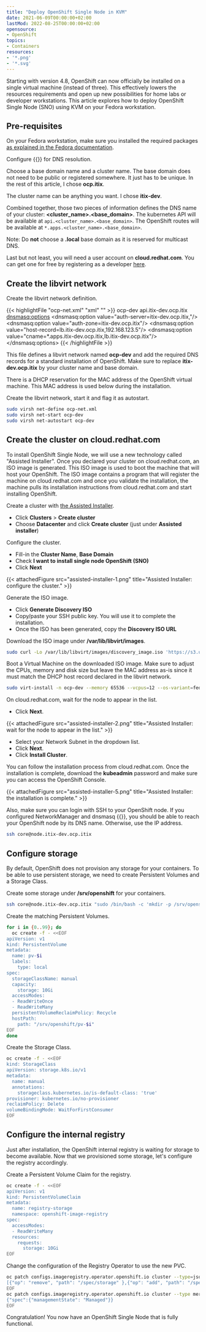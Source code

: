 ```yaml
---
title: "Deploy OpenShift Single Node in KVM"
date: 2021-06-09T00:00:00+02:00
lastMod: 2022-08-25T00:00:00+02:00
opensource:
- OpenShift
topics:
- Containers
resources:
- '*.png'
- '*.svg'
---
```


Starting with version 4.8, OpenShift can now officially be installed on a single virtual machine (instead of three).
This effectively lowers the resources requirements and open up new possibilities for home labs or developer workstations.
This article explores how to deploy OpenShift Single Node (SNO) using KVM on your Fedora workstation.

<!--more-->

## Pre-requisites

On your Fedora workstation, make sure you installed the required packages [as explained in the Fedora documentation](https://docs.fedoraproject.org/en-US/quick-docs/getting-started-with-virtualization/).

Configure {{<internalLink path="/blog/consistent-dns-name-resolution-for-virtual-machines-and-containers/index.md" title="NetworkManager to use dnsmasq" >}} for DNS resolution.

Choose a base domain name and a cluster name.
The base domain does not need to be public or registered somewhere.
It just has to be unique.
In the rest of this article, I chose **ocp.itix**.

The cluster name can be anything you want.
I chose **itix-dev**.

Combined together, those two pieces of information defines the DNS name of your cluster: **\<cluster_name>.\<base_domain>**.
The kubernetes API will be available at `api.<cluster_name>.<base_domain>`.
The OpenShift routes will be available at `*.apps.<cluster_name>.<base_domain>`.

Note: Do **not** choose a **.local** base domain as it is reserved for multicast DNS.

Last but not least, you will need a user account on **cloud.redhat.com**.
You can get one for free by registering as a developer [here](https://developers.redhat.com/about/).

## Create the libvirt network

Create the libvirt network definition.

{{< highlightFile "ocp-net.xml" "xml" "" >}}
<network xmlns:dnsmasq="http://libvirt.org/schemas/network/dnsmasq/1.0">
  <name>ocp-dev</name>
  <forward mode='nat'>
    <nat>
      <port start='1024' end='65535'/>
    </nat>
  </forward>
  <bridge name='virbr1' stp='on' delay='0'/>
  <ip address='192.168.123.1' netmask='255.255.255.0'>
    <dhcp>
      <range start='192.168.123.2' end='192.168.123.254'/>
      <host mac="02:01:00:00:00:66" name="node.itix-dev.ocp.itix" ip="192.168.123.5"/>
    </dhcp>
  </ip>
  <dns>
    <host ip="192.168.123.5"><hostname>api.itix-dev.ocp.itix</hostname></host>
  </dns>
  <dnsmasq:options>
    <!-- fix for the 5s timeout on DNS -->
    <!-- see https://www.math.tamu.edu/~comech/tools/linux-slow-dns-lookup/ -->
    <dnsmasq:option value="auth-server=itix-dev.ocp.itix,"/><!-- yes, there is a trailing coma -->
    <dnsmasq:option value="auth-zone=itix-dev.ocp.itix"/>
    <!-- Wildcard route -->
    <dnsmasq:option value="host-record=lb.itix-dev.ocp.itix,192.168.123.5"/>
    <dnsmasq:option value="cname=*.apps.itix-dev.ocp.itix,lb.itix-dev.ocp.itix"/>
  </dnsmasq:options>
</network>
{{< /highlightFile >}}

This file defines a libvirt network named **ocp-dev** and add the required DNS records for a standard installation of OpenShift.
Make sure to replace **itix-dev.ocp.itix** by your cluster name and base domain.

There is a DHCP reservation for the MAC address of the OpenShift virtual machine.
This MAC address is used below during the installation.

Create the libvirt network, start it and flag it as autostart.

```sh
sudo virsh net-define ocp-net.xml
sudo virsh net-start ocp-dev
sudo virsh net-autostart ocp-dev
```

## Create the cluster on cloud.redhat.com

To install OpenShift Single Node, we will use a new technology called "Assisted Installer".
Once you declared your cluster on cloud.redhat.com, an ISO image is generated.
This ISO image is used to boot the machine that will host your OpenShift.
The ISO image contains a program that will register the machine on cloud.redhat.com and once you validate the installation, the machine pulls its installation instructions from cloud.redhat.com and start installing OpenShift.

Create a cluster with [the Assisted Installer](https://cloud.redhat.com/openshift/assisted-installer/clusters/~new).

* Click **Clusters** > **Create cluster**
* Choose **Datacenter** and click **Create cluster** (just under **Assisted installer**)

Configure the cluster.

* Fill-in the **Cluster Name**, **Base Domain**
* Check **I want to install single node OpenShift (SNO)**
* Click **Next**

{{< attachedFigure src="assisted-installer-1.png" title="Assisted Installer: configure the cluster." >}}

Generate the ISO image.

* Click **Generate Discovery ISO**
* Copy/paste your SSH public key. You will use it to complete the installation.
* Once the ISO has been generated, copy the **Discovery ISO URL**

Download the ISO image under **/var/lib/libvirt/images**.

```sh
sudo curl -Lo /var/lib/libvirt/images/discovery_image.iso 'https://s3.us-east-1.amazonaws.com/assisted-installer/discovery-image-....'
```

Boot a Virtual Machine on the downloaded ISO image.
Make sure to adjust the CPUs, memory and disk size but leave the MAC address as-is since it must match the DHCP host record declared in the libvirt network.

```sh
sudo virt-install -n ocp-dev --memory 65536 --vcpus=12 --os-variant=fedora-coreos-stable --accelerate -v --cpu host-passthrough,cache.mode=passthrough --disk path=/var/lib/libvirt/images/ocp-dev.qcow2,size=120 --network network=ocp-dev,mac=02:01:00:00:00:66 --cdrom /var/lib/libvirt/images/discovery_image.iso
```

On cloud.redhat.com, wait for the node to appear in the list.

* Click **Next**.

{{< attachedFigure src="assisted-installer-2.png" title="Assisted Installer: wait for the node to appear in the list." >}}

* Select your Network Subnet in the dropdown list.
* Click **Next**.
* Click **Install Cluster**.

You can follow the installation process from cloud.redhat.com.
Once the installation is complete, download the **kubeadmin** password and make sure you can access the OpenShift Console.

{{< attachedFigure src="assisted-installer-5.png" title="Assisted Installer: the installation is complete." >}}

Also, make sure you can login with SSH to your OpenShift node.
If you configured NetworkManager and dnsmasq {{<internalLink path="/blog/consistent-dns-name-resolution-for-virtual-machines-and-containers/index.md" title="as explained here" >}}, you should be able to reach your OpenShift node by its DNS name.
Otherwise, use the IP address.

```sh
ssh core@node.itix-dev.ocp.itix
```

## Configure storage

By default, OpenShift does not provision any storage for your containers.
To be able to use persistent storage, we need to create Persistent Volumes and a Storage Class.

Create some storage under **/srv/openshift** for your containers.

```sh
ssh core@node.itix-dev.ocp.itix "sudo /bin/bash -c 'mkdir -p /srv/openshift/pv-{0..99} ; chmod -R 777 /srv/openshift ; chcon -R -t svirt_sandbox_file_t /srv/openshift'"
```

Create the matching Persistent Volumes.

```sh
for i in {0..99}; do
  oc create -f - <<EOF
apiVersion: v1
kind: PersistentVolume
metadata:
  name: pv-$i
  labels:
    type: local
spec:
  storageClassName: manual
  capacity:
    storage: 10Gi
  accessModes:
  - ReadWriteOnce
  - ReadWriteMany
  persistentVolumeReclaimPolicy: Recycle
  hostPath:
    path: "/srv/openshift/pv-$i"
EOF
done
```

Create the Storage Class.

```sh
oc create -f - <<EOF
kind: StorageClass
apiVersion: storage.k8s.io/v1
metadata:
  name: manual
  annotations:
    storageclass.kubernetes.io/is-default-class: 'true'
provisioner: kubernetes.io/no-provisioner
reclaimPolicy: Delete
volumeBindingMode: WaitForFirstConsumer
EOF
```

## Configure the internal registry

Just after installation, the OpenShift internal registry is waiting for storage to become available.
Now that we provisioned some storage, let's configure the registry accordingly.

Create a Persistent Volume Claim for the registry.

```sh
oc create -f - <<EOF
apiVersion: v1
kind: PersistentVolumeClaim
metadata:
  name: registry-storage
  namespace: openshift-image-registry
spec:
  accessModes:
  - ReadWriteMany
  resources:
    requests:
      storage: 10Gi
EOF
```

Change the configuration of the Registry Operator to use the new PVC.

```sh
oc patch configs.imageregistry.operator.openshift.io cluster --type=json --patch-file=/dev/fd/0 <<EOF
[{"op": "remove", "path": "/spec/storage" },{"op": "add", "path": "/spec/storage", "value": {"pvc":{"claim": "registry-storage"}}}]
EOF
oc patch configs.imageregistry.operator.openshift.io cluster --type merge --patch-file=/dev/fd/0 <<EOF
{"spec":{"managementState": "Managed"}}
EOF
```

Congratulation! You now have an OpenShift Single Node that is fully functional.

